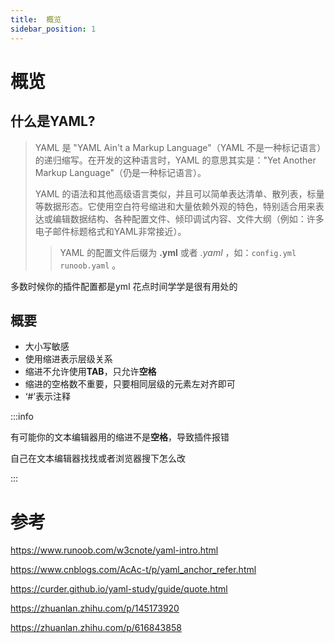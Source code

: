 ```yaml
---
title:  概览
sidebar_position: 1
---
```


# 概览

## 什么是YAML?

> YAML 是 "YAML Ain't a Markup Language"（YAML 不是一种标记语言）的递归缩写。在开发的这种语言时，YAML 的意思其实是："Yet Another Markup Language"（仍是一种标记语言）。
>
> YAML 的语法和其他高级语言类似，并且可以简单表达清单、散列表，标量等数据形态。它使用空白符号缩进和大量依赖外观的特色，特别适合用来表达或编辑数据结构、各种配置文件、倾印调试内容、文件大纲（例如：许多电子邮件标题格式和YAML非常接近）。
>
>> YAML 的配置文件后缀为 **.yml** 或者 *.yaml* ，如：`config.yml` `runoob.yaml` 。

多数时候你的插件配置都是yml 花点时间学学是很有用处的

## 概要
- 大小写敏感
- 使用缩进表示层级关系
- 缩进不允许使用**TAB**，只允许**空格**
- 缩进的空格数不重要，只要相同层级的元素左对齐即可
- ‘#’表示注释

:::info

有可能你的文本编辑器用的缩进不是**空格**，导致插件报错

自己在文本编辑器找找或者浏览器搜下怎么改

:::

# 参考

https://www.runoob.com/w3cnote/yaml-intro.html

https://www.cnblogs.com/AcAc-t/p/yaml_anchor_refer.html

https://curder.github.io/yaml-study/guide/quote.html

https://zhuanlan.zhihu.com/p/145173920

https://zhuanlan.zhihu.com/p/616843858
